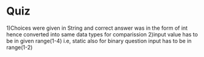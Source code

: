 # Quiz
1)Choices were given in String and correct answer was in the form of int
hence converted into same data types for comparission
2)input value has to be in given range(1-4) i.e, static
also for binary question input has to be in range(1-2) 
